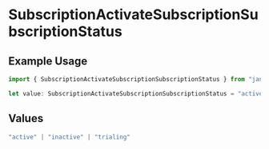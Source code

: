 # SubscriptionActivateSubscriptionSubscriptionStatus

## Example Usage

```typescript
import { SubscriptionActivateSubscriptionSubscriptionStatus } from "jani-payments/models/operations";

let value: SubscriptionActivateSubscriptionSubscriptionStatus = "active";
```

## Values

```typescript
"active" | "inactive" | "trialing"
```